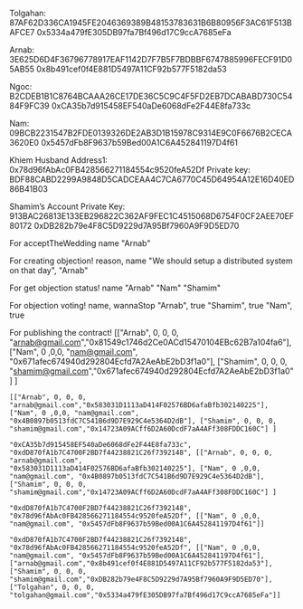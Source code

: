 Tolgahan:
87AF62D336CA1945FE2046369389B48153783631B6B80956F3AC61F513BAFCE7
0x5334a479fE305DB97fa7Bf496d17C9ccA7685eFa

Arnab:
3E625D6D4F36796778917EAF1142D7F7B5F7BDBBF6747885996FECF91D05AB55
0x8b491cef0f4E881D5497A11CF92b577F5182da53

Ngoc:
B2CDEB1B1C8764BCAAA26CE17DE36C5C9C4F5FD2EB7DCABABD730C5484F9FC39
0xCA35b7d915458EF540aDe6068dFe2F44E8fa733c

Nam:
09BCB2231547B2FDE0139326DE2AB3D1B15978C9314E9C0F6676B2CECA3620E0
0x5457dFb8F9637b59Bed00A1C6A452841197D4f61

Khiem Husband
Address1: 0x78d96fAbAc0FB428566271184554c9520feA52Df
Private key: BDF88CABD2299A9848D5CADCEAA4C7CA6770C45D64954A12E16D40ED86B41B03

Shamim’s Account
Private Key: 913BAC26813E133EB296822C362AF9FEC1C4515068D6754F0CF2AEE70EF80172
0xDB282b79e4F8C5D9229d7A95Bf7960A9F9D5ED70

For acceptTheWedding
    name
        "Arnab"

For creating objection!
    reason, name
        "We should setup a distributed system on that day", "Arnab"

For get objection status!
    name
        "Arnab"
        "Nam"
        "Shamim"

For objection voting!
    name, wannaStop
        "Arnab", true
        "Shamim", true
        "Nam", true

For publishing the contract!
    [["Arnab", 0, 0, 0, "arnab@gmail.com","0x81549c1746d2Ce0ACd15470104EBc62B7a104fa6"], ["Nam", 0 ,0,0, "nam@gmail.com", "0x671afec674940d292804Ecfd7A2AeAbE2bD3f1a0"], ["Shamim", 0, 0, 0, "shamim@gmail.com","0x671afec674940d292804Ecfd7A2AeAbE2bD3f1a0"] ]

    [["Arnab", 0, 0, 0, "arnab@gmail.com","0x583031D1113aD414F02576BD6afaBfb302140225"], ["Nam", 0 ,0,0, "nam@gmail.com", "0x4B0897b0513fdC7C541B6d9D7E929C4e5364D2dB"], ["Shamim", 0, 0, 0, "shamim@gmail.com","0x14723A09ACff6D2A60DcdF7aA4AFf308FDDC160C"] ]

    "0xCA35b7d915458EF540aDe6068dFe2F44E8fa733c", "0xdD870fA1b7C4700F2BD7f44238821C26f7392148", [["Arnab", 0, 0, 0, "arnab@gmail.com",
    "0x583031D1113aD414F02576BD6afaBfb302140225"], ["Nam", 0 ,0,0, "nam@gmail.com", "0x4B0897b0513fdC7C541B6d9D7E929C4e5364D2dB"], ["Shamim", 0, 0, 0, "shamim@gmail.com","0x14723A09ACff6D2A60DcdF7aA4AFf308FDDC160C"] ]

    "0xdD870fA1b7C4700F2BD7f44238821C26f7392148", "0x78d96fAbAc0FB428566271184554c9520feA52Df", [["Nam", 0 ,0,0, "nam@gmail.com", "0x5457dFb8F9637b59Bed00A1C6A452841197D4f61"]]

    "0xdD870fA1b7C4700F2BD7f44238821C26f7392148", "0x78d96fAbAc0FB428566271184554c9520feA52Df", [["Nam", 0 ,0,0, "nam@gmail.com", "0x5457dFb8F9637b59Bed00A1C6A452841197D4f61"], ["arnab@gmail.com","0x8b491cef0f4E881D5497A11CF92b577F5182da53"], ["Shamim", 0, 0, 0, "shamim@gmail.com","0xDB282b79e4F8C5D9229d7A95Bf7960A9F9D5ED70"], ["Tolgahan", 0, 0, 0, "tolgahan@gmail.com","0x5334a479fE305DB97fa7Bf496d17C9ccA7685eFa"]]

    

